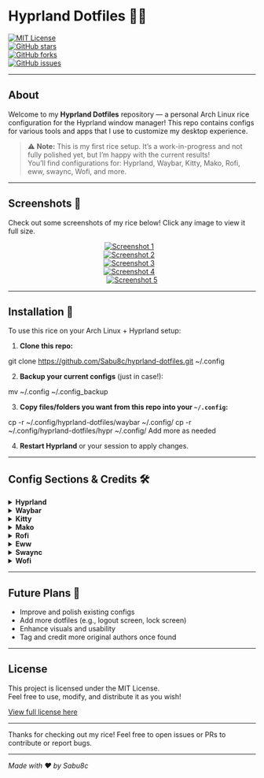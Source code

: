 # Hyprland Dotfiles 🌿✨

[![MIT License](https://img.shields.io/badge/License-MIT-green.svg)](LICENSE)  
[![GitHub stars](https://img.shields.io/github/stars/Sabu8c/hyprland-dotfiles?style=social)](https://github.com/Sabu8c/hyprland-dotfiles/stargazers)  
[![GitHub forks](https://img.shields.io/github/forks/Sabu8c/hyprland-dotfiles?style=social)](https://github.com/Sabu8c/hyprland-dotfiles/network/members)  
[![GitHub issues](https://img.shields.io/github/issues/Sabu8c/hyprland-dotfiles)](https://github.com/Sabu8c/hyprland-dotfiles/issues)

---

## About

Welcome to my **Hyprland Dotfiles** repository — a personal Arch Linux rice configuration for the Hyprland window manager! This repo contains configs for various tools and apps that I use to customize my desktop experience.

> ⚠️ **Note:** This is my first rice setup. It’s a work-in-progress and not fully polished yet, but I’m happy with the current results!  
> You’ll find configurations for: Hyprland, Waybar, Kitty, Mako, Rofi, eww, swaync, Wofi, and more.

---

## Screenshots 📸

Check out some screenshots of my rice below! Click any image to view it full size.

<div align="center">

[![Screenshot 1](screenshots/screenshot1-thumb.png)](screenshots/screenshot1.png) &nbsp;&nbsp;  
[![Screenshot 2](screenshots/screenshot2-thumb.png)](screenshots/screenshot2.png) &nbsp;&nbsp;  
[![Screenshot 3](screenshots/screenshot3-thumb.png)](screenshots/screenshot3.png) &nbsp;&nbsp;  
[![Screenshot 4](screenshots/screenshot4-thumb.png)](screenshots/screenshot4.png) &nbsp;&nbsp;  
[![Screenshot 5](screenshots/screenshot5-thumb.png)](screenshots/screenshot5.png)

</div>

---

## Installation 🚀

To use this rice on your Arch Linux + Hyprland setup:

1. **Clone this repo:**

git clone https://github.com/Sabu8c/hyprland-dotfiles.git ~/.config


2. **Backup your current configs** (just in case!):

mv ~/.config ~/.config_backup


3. **Copy files/folders you want from this repo into your `~/.config`:**

cp -r ~/.config/hyprland-dotfiles/waybar ~/.config/
cp -r ~/.config/hyprland-dotfiles/hypr ~/.config/
Add more as needed


4. **Restart Hyprland** or your session to apply changes.

---

## Config Sections & Credits 🛠️

<details>  
  <summary><strong>Hyprland</strong></summary>

Configuration files for the Hyprland window manager — the core of this rice setup.

- Original Author: [Hyprland GitHub](https://github.com/hyprwm/Hyprland)  
- Modified by: Sabu8c (me) for personal customization.

</details>

<details>  
  <summary><strong>Waybar</strong></summary>

Custom Waybar setup for a sleek and functional status bar.

- Original Author: [Waybar GitHub](https://github.com/Alexays/Waybar)  
- Modifications by: Sabu8c

</details>

<details>  
  <summary><strong>Kitty</strong></summary>

Terminal emulator configuration for Kitty.

- Original Author: [Kitty GitHub](https://github.com/kovidgoyal/kitty)  
- Custom tweaks by: Sabu8c

</details>

<details>  
  <summary><strong>Mako</strong></summary>

Notification daemon configuration.

- Original Author: [Mako GitHub](https://github.com/emersion/mako)  
- Tweaked by: Sabu8c

</details>

<details>  
  <summary><strong>Rofi</strong></summary>

Application launcher configuration.

- Original Author: [Rofi GitHub](https://github.com/davatorium/rofi)  
- Modified by: Sabu8c

</details>

<details>  
  <summary><strong>Eww</strong></summary>

Widget system configuration for Eww.

- Original Author: [Eww GitHub](https://github.com/elkowar/eww)  
- Customizations by: Sabu8c

</details>

<details>  
  <summary><strong>Swaync</strong></summary>

Music player client configuration for Swaync.

- Original Author: [Swaync GitHub](https://github.com/jpsutton/swaync)  
- Adjusted by: Sabu8c

</details>

<details>  
  <summary><strong>Wofi</strong></summary>

Wayland-native application launcher.

- Original Author: [Wofi GitHub](https://git.sr.ht/~sircmpwn/wofi)  
- Edited by: Sabu8c

</details>

---

## Future Plans 🔮

- Improve and polish existing configs  
- Add more dotfiles (e.g., logout screen, lock screen)  
- Enhance visuals and usability  
- Tag and credit more original authors once found

---

## License

This project is licensed under the MIT License.  
Feel free to use, modify, and distribute it as you wish!  

[View full license here](LICENSE)

---

Thanks for checking out my rice! Feel free to open issues or PRs to contribute or report bugs.

---

*Made with ❤️ by Sabu8c*

